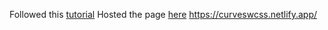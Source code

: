 Followed this [tutorial]([url](https://youtu.be/lPJVi797Uy0))
Hosted the page [here](https://curveswcss.netlify.app/) https://curveswcss.netlify.app/ 
